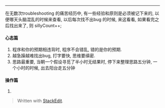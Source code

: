 ---
在无数次troubleshooting 的痛苦经历中, 有一些经验和原则是必须被记下来的, 以便哪天头脑混乱的时候来查看, 以后每次找不出bug 的时候, 来这看看, 如果看完之后找出来了, 则 sillyCount++; 

#### 心态篇
1. 程序和你的预期相违背时, 程序不会错乱, 错的是你的预期. 
2. 越急躁越难找出bug, 打字要快, 思维要缜密. 
3. 思路最重要, 当朝一个假设寻觅了半小时无结果时, 停下来整理思路五分钟, 一个小时的时候, 出去阳台走五分钟

#### 操作篇
1. 



> Written with [StackEdit](https://stackedit.io/).
<!--stackedit_data:
eyJoaXN0b3J5IjpbLTE2NjIwODg1NzksMTU4NzQwMDU0MSwxNz
k3NjE1NDI5XX0=
-->